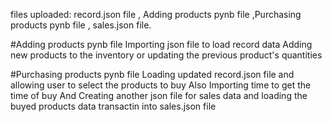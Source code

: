files uploaded: record.json file , Adding products pynb file ,Purchasing products pynb file , sales.json file.

#Adding products pynb file
Importing json file to load record data Adding new products to the inventory or updating the previous product's quantities

#Purchasing products pynb file Loading updated record.json file and allowing user to select the products to buy Also Importing time to get the time of buy And Creating another json file for sales data and loading the buyed products data transactin into sales.json file
